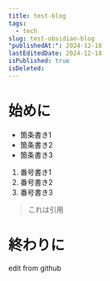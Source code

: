 ```yaml
---
title: test-blog
tags:
  - tech
slug: test-obsidian-blog
"publishedAt:": 2024-12-18
lastEditedDate: 2024-12-18
isPublished: true
isDeleted:
---
```

# 始めに
- 箇条書き1
- 箇条書き2
- 箇条書き3

1. 番号書き1
2. 番号書き2
3. 番号書き3

>これは引用


# 終わりに

edit from github
